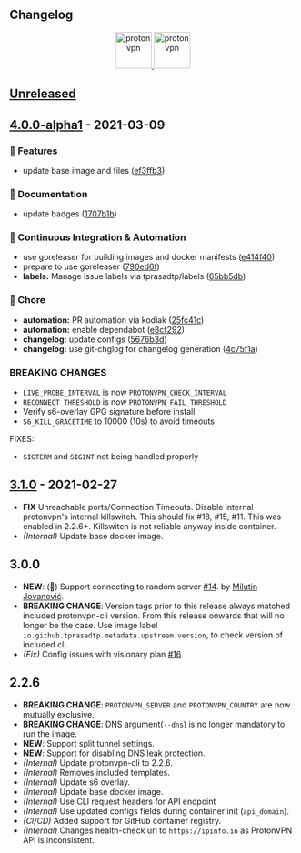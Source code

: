 <!-- markdownlint-disable MD033 -->

## Changelog

<p align="center">
  <a href="https://protonvpn.com" target="_blank" rel="noreferrer">
    <img src="https://static.prasadt.com/logos/proton/scalable/protonvpn-wide.svg" height="64" alt="protonvpn">
  </a>
  <a href="https://ghcr.io/tprasadtp/protonvpn" target="_blank" rel="noreferrer">
    <img src="https://static.prasadt.com/logos/software/docker-engine-wide.svg" height="64" alt="protonvpn">
  </a>
</p>

<a name="unreleased"></a>
## [Unreleased]


<a name="4.0.0-alpha1"></a>
## [4.0.0-alpha1] - 2021-03-09
### 🍒 Features
- update base image and files ([ef3ffb3](https://github.com/tprasadtp/protonvpn-docker/commits/ef3ffb37882bc86172e473085a40aa9a7008908e))

### 📖 Documentation
- update badges ([1707b1b](https://github.com/tprasadtp/protonvpn-docker/commits/1707b1be2f558fbcb2e5fa06314ab64bee65a489))

### 🤖 Continuous Integration & Automation
- use goreleaser for building images and docker manifests ([e414f40](https://github.com/tprasadtp/protonvpn-docker/commits/e414f40aae5290dd181d719e339c6659615712bc))
- prepare to use goreleaser ([790ed6f](https://github.com/tprasadtp/protonvpn-docker/commits/790ed6f853f50fd147ab07730e5ec38cf3499252))
- **labels:** Manage issue labels via tprasadtp/labels ([65bb5db](https://github.com/tprasadtp/protonvpn-docker/commits/65bb5db05c12994525af46d9a69a4df5c86f72a4))

### 🥺 Chore
- **automation:** PR automation via kodiak ([25fc41c](https://github.com/tprasadtp/protonvpn-docker/commits/25fc41c9e25daf30f53fddbd53420216bd3f43f9))
- **automation:** enable dependabot ([e8cf292](https://github.com/tprasadtp/protonvpn-docker/commits/e8cf2927773a4ee76cd0fe32751d35fec7ca2800))
- **changelog:** update configs ([5676b3d](https://github.com/tprasadtp/protonvpn-docker/commits/5676b3d9e181cad40815fcbae2252768459043fb))
- **changelog:** use git-chglog for changelog generation ([4c75f1a](https://github.com/tprasadtp/protonvpn-docker/commits/4c75f1a4cb365f89b27fa2d870ac4c49b2cb7470))

### BREAKING CHANGES
- `LIVE_PROBE_INTERVAL` is now `PROTONVPN_CHECK_INTERVAL`
- `RECONNECT_THRESHOLD` is now `PROTONVPN_FAIL_THRESHOLD`
- Verify s6-overlay GPG signature before install
- `S6_KILL_GRACETIME` to 10000 (10s) to avoid timeouts

FIXES:
- `SIGTERM` and `SIGINT` not being handled properly

<a name="3.1.0"></a>
## [3.1.0] - 2021-02-27
<!-- old changelog ported here for compatibility -->
<!-- header 3.1.0 is added by the git-chglog -->

- **FIX** Unreachable ports/Connection Timeouts. Disable internal protonvpn's internal killswitch. This should fix #18, #15, #11. This was enabled in 2.2.6+. Killswitch is not reliable anyway inside container.
- _(Internal)_ Update base docker image.

## 3.0.0

- **NEW**: (🍒) Support connecting to random server [#14](https://github.com/tprasadtp/protonvpn-docker/pull/14).
by [Milutin Jovanović](https://github.com/tprasadtp/protonvpn-docker/pull/14).
- **BREAKING CHANGE**: Version tags prior to this release always matched included protonvpn-cli version.
From this release onwards that will no longer be the case. Use image label `io.github.tprasadtp.metadata.upstream.version`,
to check version of included cli.
- _(Fix)_ Config issues with visionary plan [#16](https://github.com/tprasadtp/protonvpn-docker/issues/16)

## 2.2.6

- **BREAKING CHANGE**: `PROTONVPN_SERVER` and `PROTONVPN_COUNTRY` are now mutually exclusive.
- **BREAKING CHANGE**: DNS argument(`--dns`) is no longer mandatory to run the image.
- **NEW**: Support split tunnel settings.
- **NEW**: Support for disabling DNS leak protection.
- _(Internal)_ Update protonvpn-cli to 2.2.6.
- _(Internal)_ Removes included templates.
- _(Internal)_ Update s6 overlay.
- _(Internal)_ Update base docker image.
- _(Internal)_ Use CLI request headers for API endpoint
- _(Internal)_ Use updated configs fields during container init (`api_domain`).
- _(CI/CD)_ Added support for GitHub container registry.
- _(Internal)_ Changes health-check url to `https://ipinfo.io` as ProtonVPN API is inconsistent.


<!-- tag references -->
[Unreleased]: https://github.com/tprasadtp/protonvpn-docker/compare/4.0.0-alpha1...HEAD
[4.0.0-alpha1]: https://github.com/tprasadtp/protonvpn-docker/compare/3.1.0...4.0.0-alpha1
[3.1.0]: https://github.com/tprasadtp/protonvpn-docker/compare/3.0.0...3.1.0

